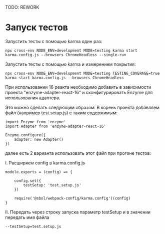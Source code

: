 TODO: REWORK

# Запуск тестов

Запустить тесты с помощью karma один раз:
```
npx cross-env NODE_ENV=development MODE=testing karma start karma.config.js --browsers ChromeHeadless --single-run
```

Запустить тесты с помощью karma и измерением покрытия:
```
npx cross-env NODE_ENV=development MODE=testing TESTING_COVERAGE=true karma start karma.config.js --browsers ChromeHeadless
```


При использовании 16 реакта необходимо добавить в зависимости проекта "enzyme-adapter-react-16"
и сконфигурировать Enzyme для использования адаптера.

Это можно сделать следующим образом:
В корень проекта добавляем файл (например test.setup.js) с таким содержимым:
```
import Enzyme from 'enzyme'
import Adapter from 'enzyme-adapter-react-16'

Enzyme.configure({
    adapter: new Adapter()
})
```
далее есть 2 варианта использовать этот файл при прогоне тестов:

I. Расширяем config в karma.config.js 
```
module.exports = (config) => {

    config.set({
        testSetup: 'test.setup.js'
    })

    require('@sbol/webpack-config/karma.config')(config)
}
```

II. Передать через строку запуска параметр testSetup и в значении передать имя файла
 ```
--testSetup=test.setup.js
 ```